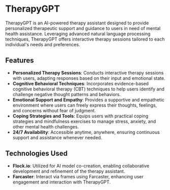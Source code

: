 # TherapyGPT

TherapyGPT is an AI-powered therapy assistant designed to provide personalized therapeutic support and guidance to users in need of mental health assistance. Leveraging advanced natural language processing techniques, TherapyGPT offers interactive therapy sessions tailored to each individual's needs and preferences.


## Features

- **Personalized Therapy Sessions**: Conducts interactive therapy sessions with users, adapting responses based on their input and emotional state.
- **Cognitive Behavioral Techniques**: Incorporates evidence-based cognitive behavioral therapy (CBT) techniques to help users identify and challenge negative thought patterns and behaviors.
- **Emotional Support and Empathy**: Provides a supportive and empathetic environment where users can freely express their thoughts, feelings, and concerns without fear of judgment.
- **Coping Strategies and Tools**: Equips users with practical coping strategies and mindfulness exercises to manage stress, anxiety, and other mental health challenges.
- **24/7 Availability**: Accessible anytime, anywhere, ensuring continuous support and assistance whenever needed.



## Technologies Used

- **Flock.io**: Utilized for AI model co-creation, enabling collaborative development and refinement of the therapy assistant.
- **Farcaster**: Interact via frames using Farcaster, enhancing user engagement and interaction with TherapyGPT.


